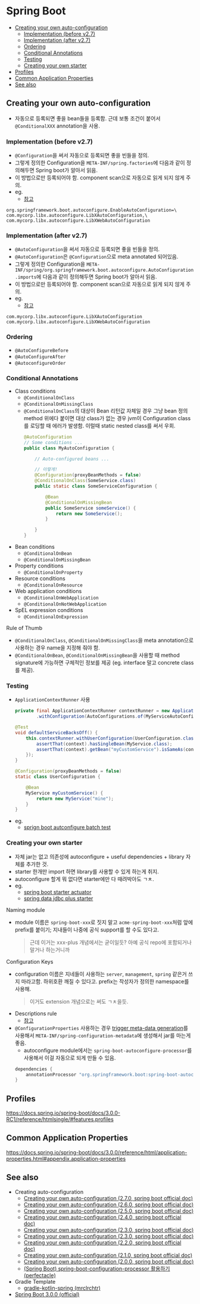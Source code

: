 # Spring Boot

- [Creating your own auto-configuration](#creating-your-own-auto-configuration)
  - [Implementation (before v2.7)](#implementation-before-v27)
  - [Implementation (after v2.7)](#implementation-after-v27)
  - [Ordering](#ordering)
  - [Conditional Annotations](#conditional-annotations)
  - [Testing](#testing)
  - [Creating your own starter](#creating-your-own-starter)
- [Profiles](#profiles)
- [Common Application Properties](#common-application-properties)
- [See also](#see-also)

## Creating your own auto-configuration

- 자동으로 등록되면 좋을 bean들을 등록함. 근데 보통 조건이 붙어서 `@ConditionalXXX` annotation을 사용.

### Implementation (before v2.7)

- `@Configuration`을 써서 자동으로 등록되면 좋을 빈들을 정의.
- 그렇게 정의한 Configuration을 `META-INF/spring.factories`에 다음과 같이 정의해두면 Spring boot가 알아서 읽음.
- 이 방법으로만 등록되어야 함. component scan으로 자동으로 읽게 되지 않게 주의.
- eg.
  - [참고](https://github.com/spring-projects/spring-boot/blob/v2.6.0/spring-boot-project/spring-boot-autoconfigure/src/main/resources/META-INF/spring.factories)

```text
org.springframework.boot.autoconfigure.EnableAutoConfiguration=\
com.mycorp.libx.autoconfigure.LibXAutoConfiguration,\
com.mycorp.libx.autoconfigure.LibXWebAutoConfiguration
```

### Implementation (after v2.7)

- `@AutoConfiguration`을 써서 자동으로 등록되면 좋을 빈들을 정의.
- `@AutoConfiguration`은 `@Configuration`으로 meta annotated 되어있음.
- 그렇게 정의한 Configuration을 `META-INF/spring/org.springframework.boot.autoconfigure.AutoConfiguration.imports`에 다음과 같이 정의해두면 Spring boot가 알아서 읽음.
- 이 방법으로만 등록되어야 함. component scan으로 자동으로 읽게 되지 않게 주의.
- eg.
  - [참고](https://github.com/spring-projects/spring-boot/blob/v2.7.0/spring-boot-project/spring-boot-autoconfigure/src/main/resources/META-INF/spring/org.springframework.boot.autoconfigure.AutoConfiguration.imports)

```text
com.mycorp.libx.autoconfigure.LibXAutoConfiguration
com.mycorp.libx.autoconfigure.LibXWebAutoConfiguration
```

### Ordering

- `@AutoConfigureBefore`
- `@AutoConfigureAfter`
- `@AutoconfigureOrder`

### Conditional Annotations

- Class conditions
  - `@ConditionalOnClass`
  - `@ConditionalOnMissingClass`
  - `@ConditionalOnClass`의 대상이 Bean 리턴값 자체일 경우 그냥 bean 정의 method 위에다 붙이면 대상 class가 없는 경우 jvm이 Configuration class를 로딩할 때 에러가 발생함. 이럴때 static nested class를 써서 우회.
    ```java
    @AutoConfiguration
    // Some conditions ...
    public class MyAutoConfiguration {

        // Auto-configured beans ...

        // 이렇게!
        @Configuration(proxyBeanMethods = false)
        @ConditionalOnClass(SomeService.class)
        public static class SomeServiceConfiguration {

            @Bean
            @ConditionalOnMissingBean
            public SomeService someService() {
                return new SomeService();
            }

        }
    }
    ```
- Bean conditions
  - `@ConditionalOnBean`
  - `@ConditionalOnMissingBean`
- Property conditions
  - `@ConditionalOnProperty`
- Resource conditions
  - `@ConditionalOnResource`
- Web application conditions
  - `@ConditionalOnWebApplication`
  - `@ConditionalOnNotWebApplication`
- SpEL expression conditions
  - `@ConditionalOnExpression`

Rule of Thumb

- `@ConditionalOnClass`, `@ConditionalOnMissingClass`을 meta annotation으로 사용하는 경우 name을 지정해 줘야 함.
- `@ConditionalOnBean`, `@ConditionalOnMissingBean`을 사용할 때 method signature에 가능하면 구체적인 정보를 제공 (eg. interface 말고 concrete class를 제공).

### Testing

- `ApplicationContextRunner` 사용
  ```java
  private final ApplicationContextRunner contextRunner = new ApplicationContextRunner()
          .withConfiguration(AutoConfigurations.of(MyServiceAutoConfiguration.class));

  @Test
  void defaultServiceBacksOff() {
      this.contextRunner.withUserConfiguration(UserConfiguration.class).run((context) -> {
          assertThat(context).hasSingleBean(MyService.class);
          assertThat(context).getBean("myCustomService").isSameAs(context.getBean(MyService.class));
      });
  }

  @Configuration(proxyBeanMethods = false)
  static class UserConfiguration {

      @Bean
      MyService myCustomService() {
          return new MyService("mine");
      }
  }
  ```
- eg.
  - [sprign boot autconfigure batch test](https://github.com/spring-projects/spring-boot/blob/main/spring-boot-project/spring-boot-autoconfigure/src/test/java/org/springframework/boot/autoconfigure/batch)

### Creating your own starter

- 자체 jar는 없고 의존성에 autoconfigure + useful dependencies + library 자체를 추가한 것.
- starter 한개만 import 하면 library를 사용할 수 있게 하는게 취지.
- autoconfigure 할게 뭐 없다면 starter에만 다 때려박아도 ㄱㅊ.
- eg.
  - [spring boot starter actuator](https://github.com/spring-projects/spring-boot/blob/main/spring-boot-project/spring-boot-starters/spring-boot-starter-actuator/build.gradle)
  - [spring data jdbc plus starter](https://github.com/naver/spring-jdbc-plus/blob/master/spring-boot-starter-data-jdbc-plus-sql/build.gradle)

Naming module

- module 이름은 `spring-boot-xxx`로 짓지 말고 `acme-spring-boot-xxx`처럼 앞에 prefix를 붙이기; 지내들이 나중에 공식 support를 할 수도 있다고.
  > 근데 이거는 xxx-plus 개념에서는 굳이일듯? 아예 공식 repo에 포함되거나 말거나 하는거니까

Configuration Keys

- configuration 이름은 지네들이 사용하는 `server`, `management`, `spring` 같은거 쓰지 마라고함. 하위호환 깨질 수 있다고. prefix는 작성자가 정의한 namespace를 사용해.
  > 이거도 extension 개념으로는 써도 ㄱㅊ을듯.
- Descriptions rule
  - [참고](https://docs.spring.io/spring-boot/docs/2.7.0/reference/htmlsingle/#features.developing-auto-configuration.custom-starter.configuration-keys)
- `@ConfigurationProperties` 사용하는 경우 [trigger meta-data generation](https://docs.spring.io/spring-boot/docs/3.0.x/reference/html/configuration-metadata.html#appendix.configuration-metadata.annotation-processor)를 사용해서 `META-INF/spring-configuration-metadata`에 생성해서 jar를 마는게 좋음.
  - autoconfigure module에서는 `spring-boot-autoconfigure-processor`를 사용해서 이걸 자동으로 되게 만들 수 있음.
  ```groovy
  dependencies {
      annotationProcessor "org.springframework.boot:spring-boot-autoconfigure-processor"
  }
  ```

## Profiles

https://docs.spring.io/spring-boot/docs/3.0.0-RC1/reference/htmlsingle/#features.profiles

## Common Application Properties

https://docs.spring.io/spring-boot/docs/3.0.0/reference/html/application-properties.html#appendix.application-properties

## See also

- Creating auto-configuration
  - [Creating your own auto-configuration (2.7.0, spring boot official doc)](https://docs.spring.io/spring-boot/docs/2.7.0/reference/htmlsingle/#features.developing-auto-configuration)
  - [Creating your own auto-configuration (2.6.0, spring boot official doc)](https://docs.spring.io/spring-boot/docs/2.6.0/reference/htmlsingle/#features.developing-auto-configuration)
  - [Creating your own auto-configuration (2.5.0, spring boot official doc)](https://docs.spring.io/spring-boot/docs/2.5.0/reference/htmlsingle/#features.developing-auto-configuration)
  - [Creating your own auto-configuration (2.4.0, spring boot official doc)](https://docs.spring.io/spring-boot/docs/2.4.0/reference/html/spring-boot-features.html#boot-features-developing-auto-configuration)
  - [Creating your own auto-configuration (2.3.0, spring boot official doc)](https://docs.spring.io/spring-boot/docs/2.3.0.RELEASE/reference/htmlsingle/#boot-features-developing-auto-configuration)
  - [Creating your own auto-configuration (2.3.0, spring boot official doc)](https://docs.spring.io/spring-boot/docs/2.3.0.RELEASE/reference/htmlsingle/#boot-features-developing-auto-configuration)
  - [Creating your own auto-configuration (2.2.0, spring boot official doc)](https://docs.spring.io/spring-boot/docs/2.2.0.RELEASE/reference/htmlsingle/#boot-features-developing-auto-configuration)
  - [Creating your own auto-configuration (2.1.0, spring boot official doc)](https://docs.spring.io/spring-boot/docs/2.1.0.RELEASE/reference/htmlsingle/#boot-features-developing-auto-configuration)
  - [Creating your own auto-configuration (2.0.0, spring boot official doc)](https://docs.spring.io/spring-boot/docs/2.0.0.RELEASE/reference/htmlsingle/#boot-features-developing-auto-configuration)
  - [(Spring Boot) spring-boot-configuration-processor 활용하기 (perfectacle)](https://perfectacle.github.io/2021/11/21/spring-boot-configuration-processor/)
- Gradle Template
  - [gradle-kotlin-spring (mrclrchtr)](https://github.com/mrclrchtr/gradle-kotlin-spring)
- [Spring Boot 3.0.0 (official)](https://docs.spring.io/spring-boot/docs/3.0.0/reference/html/)
